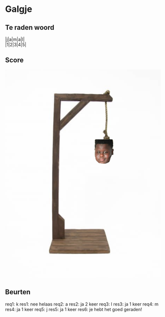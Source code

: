 # Galgje

## Te raden woord

|j|a|m|a|l|\
|1|2|3|4|5|

## Score
![Galgje](jamal.png)

## Beurten

req1: k
res1: nee helaas
req2: a
res2: ja 2 keer
req3: l
res3: ja 1 keer
req4: m 
res4: ja 1 keer
req5: j
res5: ja 1 keer
res6: je hebt het goed geraden!